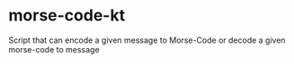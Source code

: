 # morse-code-kt
Script that can encode a given message to Morse-Code or decode a given morse-code to message

